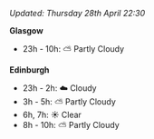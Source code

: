 *Updated: Thursday 28th April 22:30*

**Glasgow**

* 23h - 10h: :partly_sunny: Partly Cloudy

**Edinburgh**

* 23h - 2h: :cloud: Cloudy
* 3h - 5h: :partly_sunny: Partly Cloudy
* 6h, 7h: :sunny: Clear
* 8h - 10h: :partly_sunny: Partly Cloudy
